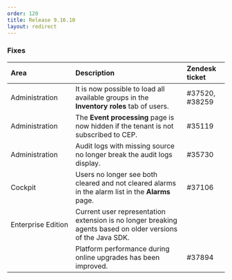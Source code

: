 ```yaml
---
order: 120
title: Release 9.16.10
layout: redirect
---
```



### Fixes

<table>
<col width = 150>
<thead>
<tr>
<th style="text-align:left">Area</th>
<th style="text-align:left">Description</th>
<th style="text-align:left">Zendesk ticket</th>
</tr>
</thead>
<tbody>
<tr>
<td style="text-align:left">Administration</td>
<td style="text-align:left">It is now possible to load all available groups in the <strong>Inventory roles</strong> tab of users.</td>
<td>#37520, #38259</td>
</tr>
<tr>
<td style="text-align:left">Administration</td>
<td style="text-align:left">The <strong>Event processing</strong> page is now hidden if the tenant is not subscribed to CEP.</td>
<td>#35119</td>
</tr>
<tr>
<td style="text-align:left">Administration</td>
<td style="text-align:left">Audit logs with missing source no longer break the audit logs display.</td>
<td>#35730</td>
</tr>
<tr>
<td style="text-align:left">Cockpit</td>
<td style="text-align:left">Users no longer see both cleared and not cleared alarms in the alarm list in the <strong>Alarms</strong> page.</td>
<td>#37106</td>
</tr>
<tr>
<td style="text-align:left">Enterprise Edition</td>
<td style="text-align:left">Current user representation extension is no longer breaking agents based on older versions of the Java SDK.</td>
<td>&nbsp;</td>
</tr>
<tr>
<td style="text-align:left">&nbsp;</td>
<td style="text-align:left">Platform performance during online upgrades has been improved.</td>
<td>#37894</td>
</tr>
</tbody>
</table>
